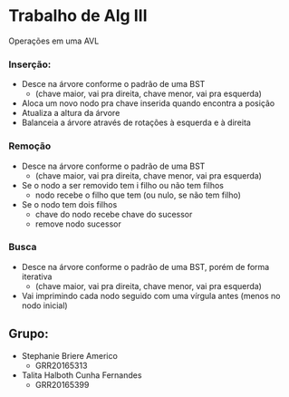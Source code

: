 # Trabalho de Alg III
Operações em uma AVL
### Inserção:
* Desce na árvore conforme o padrão de uma BST 
    * (chave maior, vai pra direita, chave menor, vai pra esquerda)
* Aloca um novo nodo pra chave inserida quando encontra a posição
* Atualiza a altura da árvore
* Balanceia a árvore através de rotações à esquerda e à direita


### Remoção
* Desce na árvore conforme o padrão de uma BST
    * (chave maior, vai pra direita, chave menor, vai pra esquerda)
* Se o nodo a ser removido tem i filho ou não tem filhos
   *  nodo recebe o filho que tem (ou nulo, se não tem filho)
* Se o nodo tem dois filhos
    * chave do nodo recebe chave do sucessor
    * remove nodo sucessor


### Busca 
* Desce na árvore conforme o padrão de uma BST, porém de forma iterativa
    * (chave maior, vai pra direita, chave menor, vai pra esquerda)
* Vai imprimindo cada nodo seguido com uma vírgula antes (menos no nodo inicial)


## Grupo:
* Stephanie Briere Americo
    * GRR20165313 
* Talita Halboth Cunha Fernandes
    * GRR20165399
